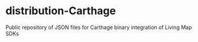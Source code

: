 # distribution-Carthage
Public repository of JSON files for Carthage binary integration of Living Map SDKs
